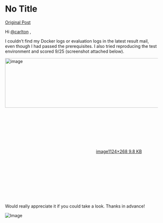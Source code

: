# No Title

[Original Post](https://discourse.onlinedegree.iitm.ac.in/t/171141/394)

<p>Hi <a class="mention" href="/u/carlton">@carlton</a> ,</p>
<p>I couldn’t find my Docker logs or evaluation logs in the latest result mail, even though I had passed the prerequisites. I also tried reproducing the test environment and scored 9/25 (screenshot attached below).<br>
<div class="lightbox-wrapper"><a class="lightbox" href="https://europe1.discourse-cdn.com/flex013/uploads/iitm/original/3X/f/d/fd1e9ebbdaabe4f7e853a25f71f645bd06fd0f01.png" data-download-href="/uploads/short-url/A7coZQExGa1MqCCfz5m4svLGMDf.png?dl=1" title="image" rel="noopener nofollow ugc"><img src="https://europe1.discourse-cdn.com/flex013/uploads/iitm/original/3X/f/d/fd1e9ebbdaabe4f7e853a25f71f645bd06fd0f01.png" alt="image" data-base62-sha1="A7coZQExGa1MqCCfz5m4svLGMDf" width="690" height="164" data-dominant-color="252424"><div class="meta"><svg class="fa d-icon d-icon-far-image svg-icon" aria-hidden="true"><use href="#far-image"></use></svg><span class="filename">image</span><span class="informations">1124×268 9.8 KB</span><svg class="fa d-icon d-icon-discourse-expand svg-icon" aria-hidden="true"><use href="#discourse-expand"></use></svg></div></a></div></p>
<p>Would really appreciate it if you could take a look. Thanks in advance!</p>

![Image](https://europe1.discourse-cdn.com/flex013/uploads/iitm/original/3X/f/d/fd1e9ebbdaabe4f7e853a25f71f645bd06fd0f01.png)